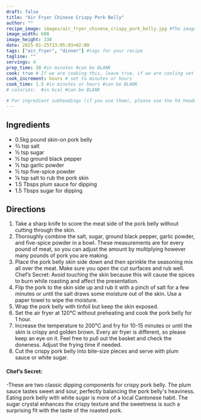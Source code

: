 ```yaml
---
draft: false
title: "Air Fryer Chinese Crispy Pork Belly"
author: ""
recipe_image: images/air_fryer_chinese_crispy_pork_belly.jpg #The image for your recipe
image_width: 600
image_height: 338
date: 2025-01-25T23:05:03+02:00
tags: ["air_fryer", "dinner"] #tags for your recipe
tagline: ""
servings: 4
prep_time: 30 #in minutes #can be BLANK
cook: true # If we are cooking this, leave true, if we are cooling set to false
cook_increment: hours # set to minutes or hours
cook_time: 1.5 #in minutes or hours #can be BLANK
# calories:  #in kcal #can be BLANK

# For ingredient subheadings (if you use them), please use the h4 header.  For print view I have those elements targeted
---
```



## Ingredients

- 0.5kg pound skin-on pork belly
- ⅔ tsp salt
- ½ tsp sugar
- ½ tsp ground black pepper
- ½ tsp garlic powder
- ½ tsp five-spice powder
- ⅛ tsp salt to rub the pork skin
- 1.5 Tbsps plum sauce for dipping
- 1.5 Tbsps sugar for dipping

## Directions

1. Take a sharp knife to score the meat side of the pork belly without cutting through the skin.
2. Thoroughly combine the salt, sugar, ground black pepper, garlic powder, and five-spice powder in a bowl. These measurements are for every pound of meat, so you can adjust the amount by multiplying however many pounds of pork you are making.
3. Place the pork belly skin side down and then sprinkle the seasoning mix all over the meat. Make sure you open the cut surfaces and rub well. Chef’s Secret: Avoid touching the skin because this will cause the spices to burn while roasting and affect the presentation.
4. Flip the pork to the skin side up and rub it with a pinch of salt for a few minutes or until the salt draws some moisture out of the skin. Use a paper towel to wipe the moisture.
5. Wrap the pork belly with tinfoil but keep the skin exposed.
6. Set the air fryer at 120°C without preheating and cook the pork belly for 1 hour.
7. Increase the temperature to 200°C and fry for 10-15 minutes or until the skin is crispy and golden brown. Every air fryer is different, so please keep an eye on it. Feel free to pull out the basket and check the doneness. Adjust the frying time if needed.
8. Cut the crispy pork belly into bite-size pieces and serve with plum sauce or white sugar. 

#### Chef’s Secret: 
-These are two classic dipping components for crispy pork belly. The plum sauce tastes sweet and sour, perfectly balancing the pork belly's heaviness. Eating pork belly with white sugar is more of a local Cantonese habit. The sugar crystal enhances the crispy texture and the sweetness is such a surprising fit with the taste of the roasted pork.